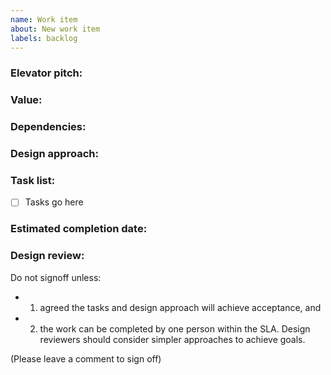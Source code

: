 ```yaml
---
name: Work item
about: New work item
labels: backlog
---
```


### Elevator pitch:

<!-- 1-2 line summary of the scope of this work item -->

### Value:

<!--
  Who is this for?
  Persona or group of people whom will derive value from the scenario.
  What benefits will be achieved or business metrics improved?
-->

### Dependencies:

<!-- Call out key people, teams, tech dependencies, or assumptions. -->

### Design approach:

<!--
  Free text / diagram / whiteboard picture / etc. that clearly shows your approach and considerations to build the task list.
  Existing code patterns in production code base that you will base your work off of.
-->

### Task list:

<!-- Bulleted list describing the exit criteria, desired end state and any documentation, monitors, work for DRI, etc. that will need to be added to make sure someone else can support once it's live. -->

- [ ] Tasks go here

### Estimated completion date:

### Design review:

<!-- 1-2 people needed for signoff -->

Do not signoff unless:

- 1. agreed the tasks and design approach will achieve acceptance, and
- 2. the work can be completed by one person within the SLA.
     Design reviewers should consider simpler approaches to achieve goals.

(Please leave a comment to sign off)

